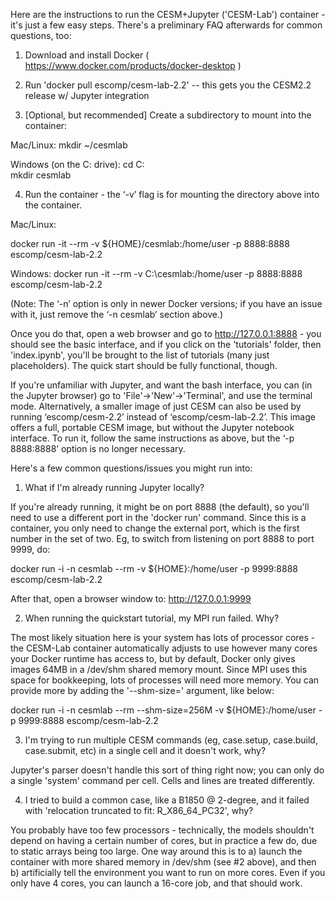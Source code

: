  Here are the instructions to run the CESM+Jupyter ('CESM-Lab') container - it's just a few easy steps.  There's a preliminary FAQ afterwards for common questions, too:

  1) Download and install Docker ( https://www.docker.com/products/docker-desktop )

  2) Run 'docker pull escomp/cesm-lab-2.2' -- this gets you the CESM2.2 release w/ Jupyter integration

  3) [Optional, but recommended] Create a subdirectory to mount into the container:

  Mac/Linux:
    mkdir ~/cesmlab

  Windows (on the C: drive):
     cd C:\
     mkdir cesmlab

  4) Run the container - the ‘-v’ flag is for mounting the directory above into the container.  

  Mac/Linux:

   docker run -it --rm -v  ${HOME}/cesmlab:/home/user -p 8888:8888 escomp/cesm-lab-2.2

  Windows:
   docker run -it --rm -v  C:\cesmlab:/home/user -p 8888:8888 escomp/cesm-lab-2.2


  (Note: The ‘-n’ option is only in newer Docker versions; if you have an issue with it, just remove the ‘-n cesmlab’ section above.)



  Once you do that, open a web browser and go to http://127.0.0.1:8888 - you should see the basic interface, and if you click on the 'tutorials' folder, then 'index.ipynb', you'll be brought to the list of tutorials (many just placeholders).  The quick start should be fully functional, though.

  If you're unfamiliar with Jupyter, and want the bash interface, you can (in the Jupyter browser) go to 'File'->'New'->'Terminal', and use the terminal mode.  Alternatively, a smaller image of just CESM can also be used by running ‘escomp/cesm-2.2’ instead of ‘escomp/cesm-lab-2.2’.  This image offers a full, portable CESM image, but without the Jupyter notebook interface.  To run it, follow the same instructions as above, but the ‘-p 8888:8888’ option is no longer necessary.

  Here's a few common questions/issues you might run into:

1) What if I'm already running Jupyter locally?

  If you're already running, it might be on port 8888 (the default), so you'll need to use a different port in the 'docker run' command.  Since this is a container, you only need to change the external port, which is the first number in the set of two.  Eg, to switch from listening on port 8888 to port 9999, do:

  docker run -i -n cesmlab --rm -v  ${HOME}:/home/user -p 9999:8888 escomp/cesm-lab-2.2

  After that, open a browser window to:  http://127.0.0.1:9999

  2) When running the quickstart tutorial, my MPI run failed.  Why?

  The most likely situation here is your system has lots of processor cores - the CESM-Lab container automatically adjusts to use however many cores your Docker runtime has access to, but by default, Docker only gives images 64MB in a /dev/shm shared memory mount.  Since MPI uses this space for bookkeeping, lots of processes will need more memory.  You can provide more by adding the '--shm-size=<n>' argument, like below:

  docker run -i -n cesmlab --rm --shm-size=256M -v  ${HOME}:/home/user -p 9999:8888 escomp/cesm-lab-2.2

  3) I'm trying to run multiple CESM commands (eg, case.setup, case.build, case.submit, etc) in a single cell and it doesn't work, why?

  Jupyter's parser doesn't handle this sort of thing right now; you can only do a single 'system' command per cell.  Cells and lines are treated differently. 

  4) I tried to build a common case, like a B1850 @ 2-degree, and it failed with 'relocation truncated to fit: R_X86_64_PC32', why?

  You probably have too few processors - technically, the models shouldn't depend on having a certain number of cores, but in practice a few do, due to static arrays being too large.  One way around this is to a) launch the container with more shared memory in /dev/shm (see #2 above), and then b) artificially tell the environment you want to run on more cores.  Even if you only have 4 cores, you can launch a 16-core job, and that should work.

